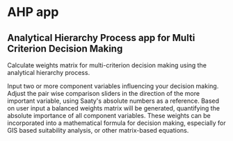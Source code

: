 # AHP app
## Analytical Hierarchy Process app for Multi Criterion Decision Making

Calculate weights matrix for multi-criterion decision making using the analytical hierarchy process.

Input two or more component variables influencing your decision making. Adjust the pair wise comparison sliders in the direction of the more important variable, using Saaty's absolute numbers as a reference. Based on user input a balanced weights matrix will be generated, quantifying the absolute importance of all component variables. These weights can be incorporated into a mathematical formula for decision making, especially for GIS based suitability analysis, or other matrix-based equations.
